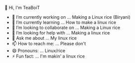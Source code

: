 👋 Hi, I'm TeaBoiT

- 🔭 I’m currently working on ... Making a Linux rice (Biryani)
- 🌱 I’m currently learning ... How to make a linux rice
- 👯 I’m looking to collaborate on ... Making a Linux rice
- 🤔 I’m looking for help with ... Making a linux rice
- 💬 Ask me about ... My linux rice
- 📫 How to reach me: ... Please don't
- 😄 Pronouns: ... Linux/rice
- ⚡ Fun fact: ... I'm makin' a linux rice
